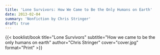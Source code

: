 ```yaml
---
title: 'Lone Survivors: How We Came to Be the Only Humans on Earth'
date: 2013-02-04
summary: 'Nonfiction by Chris Stringer'
draft: true
---
```


{{< booklist/book
title="Lone Survivors"
subtitle="How we came to be the only humans on earth"
author="Chris Stringer"
cover="cover.jpg"
format="Print" >}}
